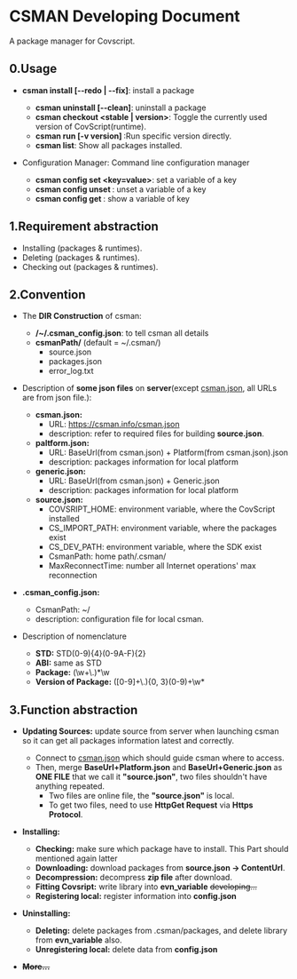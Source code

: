 # CSMAN Developing Document
A package manager for Covscript.
## 0.Usage
+ **csman install <package name> [--redo | --fix]**: install a package
	+ **csman uninstall <package name> [--clean]**: uninstall a package
	+ **csman checkout <stable | version>**: Toggle the currently used version of CovScript(runtime).
	+ **csman run [-v version] <command>**:Run specific version directly.
	+ **csman list**: Show all packages installed.
	
	
+ Configuration Manager: Command line configuration manager
	+ **csman config set <key=value>**: set a variable of a key
	+ **csman config unset <key>**: unset a variable of a key
	+ **csman config get <key>**: show a variable of key

## 1.Requirement abstraction
+ Installing (packages & runtimes).
+ Deleting (packages & runtimes).
+ Checking out (packages & runtimes).
## 2.Convention

+ The **DIR Construction** of csman:
    
    + **/~/.csman_config.json**: to tell csman all details
    + **csmanPath/** (default = ~/.csman/)  
        + source.json 
        + packages.json   
        + error_log.txt    
            
+ Description of **some json files** on **server**(except [csman.json](https://csman.info/csman.json), all URLs are from json file.):
    + **csman.json:**
        + URL: https://csman.info/csman.json
        + description: refer to required files for building **source.json**.
    + **paltform.json:**
        + URL: BaseUrl(from csman.json) + Platform(from csman.json).json
        + description: packages information for local platform
    + **generic.json:**
        + URL: BaseUrl(from csman.json) + Generic.json
        + description: packages information for local platform
    + **source.json:**
        + COVSRIPT_HOME: environment variable, where the CovScript installed
        + CS_IMPORT_PATH: environment variable, where the packages exist
        + CS_DEV_PATH: environment variable, where the SDK exist
        + CsmanPath: home path/.csman/
        + MaxReconnectTime: number all Internet operations' max reconnection
+ **.csman_config.json:**
    + CsmanPath: ~/
    + description: configuration file for local csman.
+ Description of nomenclature
    + **STD:**  STD\(0-9\){4}\(0-9A-F\){2}
    + **ABI:** same as STD
    + **Package:** (\w+\\.)\*\w
    + **Version of Package:** (\[0-9\]+\\.){0, 3}(0-9)+\w\*
    
## 3.Function abstraction
+ **Updating Sources:** update source from server when launching csman so it can get all packages information latest and correctly.
    + Connect to [csman.json](https://csman.info/csman.json) which should guide csman where to access.
    + Then, merge **BaseUrl+Platform.json** and **BaseUrl+Generic.json** as **ONE FILE** that we call it **"source.json"**, two files shouldn't have anything repeated.
        + Two files are online file, the **"source.json"** is local.
        + To get two files, need to use **HttpGet Request** via **Https Protocol**. 

+ **Installing:**  
    + **Checking:** make sure which package have to install. This Part should mentioned again latter
    + **Downloading:** download packages from **source.json -> ContentUrl**.
    + **Decompression:** decompress **zip file** after download.
    + **Fitting Covsript:** write library into **evn_variable** ~~developing...~~
    + **Registering local:** register information into **config.json** 
    
+ **Uninstalling:**
    + **Deleting:** delete packages from .csman/packages, and delete library from **evn_variable** also.
    + **Unregistering local:** delete data from **config.json**
    
+ **~~More...~~**